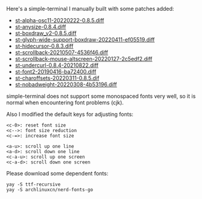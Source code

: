 Here's a simple-terminal I manually built with some patches added:

- [st-alpha-osc11-20220222-0.8.5.diff](https://st.suckless.org/patches/alpha/)
- [st-anysize-0.8.4.diff](https://st.suckless.org/patches/anysize/)
- [st-boxdraw_v2-0.8.5.diff](https://st.suckless.org/patches/boxdraw/)
- [st-glyph-wide-support-boxdraw-20220411-ef05519.diff](https://st.suckless.org/patches/glyph_wide_support/)
- [st-hidecursor-0.8.3.diff](https://st.suckless.org/patches/hidecursor/)
- [st-scrollback-20210507-4536f46.diff](https://st.suckless.org/patches/scrollback/)
- [st-scrollback-mouse-altscreen-20220127-2c5edf2.diff](https://st.suckless.org/patches/scrollback/)
- [st-undercurl-0.8.4-20210822.diff](https://st.suckless.org/patches/undercurl/)
- [st-font2-20190416-ba72400.diff](https://st.suckless.org/patches/font2/)
- [st-charoffsets-20220311-0.8.5.dif](https://st.suckless.org/patches/charoffsets/)
- [st-nobadweight-20220308-4b53196.diff](https://st.suckless.org/patches/nobadweight/)

simple-terminal does not support some monospaced fonts very well, so it is normal when encountering font problems (cjk).

Also I modified the default keys for adjusting fonts:

```
<c-0>: reset font size
<c-->: font size reduction
<c-=>: increase font size

<a-u>: scroll up one line
<a-d>: scroll down one line
<c-a-u>: scroll up one screen
<c-a-d>: scroll down one screen
```

Please download some dependent fonts:

```
yay -S ttf-recursive
yay -S archlinuxcn/nerd-fonts-go
```
